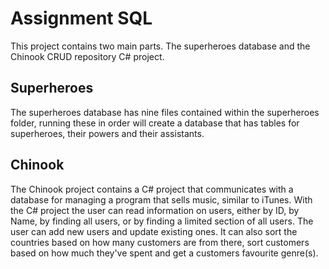 # Assignment SQL

This project contains two main parts. The superheroes database and the Chinook CRUD repository C# project.

## Superheroes

The superheroes database has nine files contained within the superheroes folder, running these in order will create a database that has tables for superheroes, their powers and their assistants.

## Chinook

The Chinook project contains a C# project that communicates with a database for managing a program that sells music, similar to iTunes. With the C# project the user can read information on users, either by ID, by Name, by finding all users, or by finding a limited section of all users. The user can add new users and update existing ones. It can also sort the countries based on how many customers are from there, sort customers based on how much they've spent and get a customers favourite genre(s).
